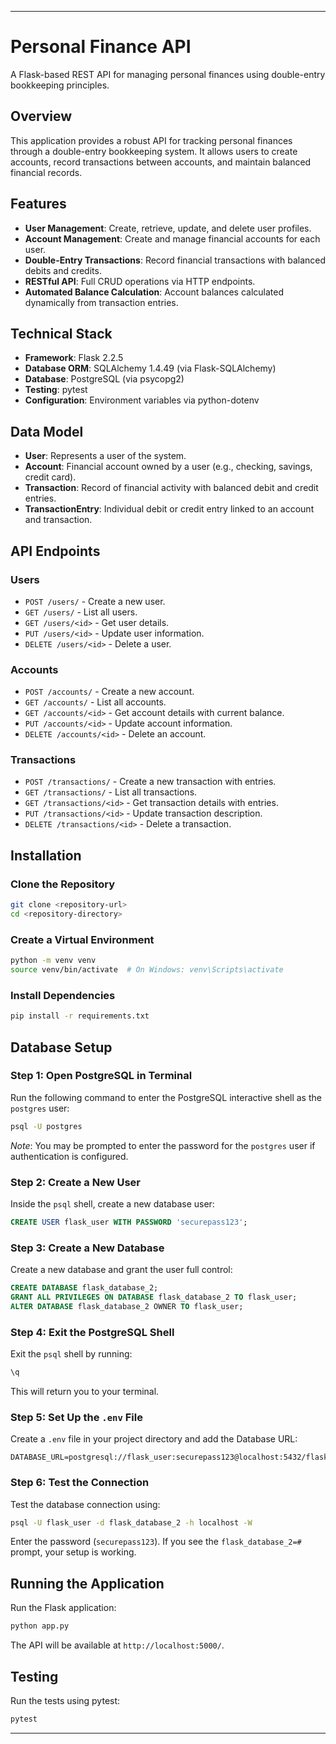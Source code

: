 
---

# Personal Finance API

A Flask-based REST API for managing personal finances using double-entry bookkeeping principles.

## Overview

This application provides a robust API for tracking personal finances through a double-entry bookkeeping system. It allows users to create accounts, record transactions between accounts, and maintain balanced financial records.

## Features

- **User Management**: Create, retrieve, update, and delete user profiles.
- **Account Management**: Create and manage financial accounts for each user.
- **Double-Entry Transactions**: Record financial transactions with balanced debits and credits.
- **RESTful API**: Full CRUD operations via HTTP endpoints.
- **Automated Balance Calculation**: Account balances calculated dynamically from transaction entries.

## Technical Stack

- **Framework**: Flask 2.2.5
- **Database ORM**: SQLAlchemy 1.4.49 (via Flask-SQLAlchemy)
- **Database**: PostgreSQL (via psycopg2)
- **Testing**: pytest
- **Configuration**: Environment variables via python-dotenv

## Data Model

- **User**: Represents a user of the system.
- **Account**: Financial account owned by a user (e.g., checking, savings, credit card).
- **Transaction**: Record of financial activity with balanced debit and credit entries.
- **TransactionEntry**: Individual debit or credit entry linked to an account and transaction.

## API Endpoints

### Users
- `POST /users/` - Create a new user.
- `GET /users/` - List all users.
- `GET /users/<id>` - Get user details.
- `PUT /users/<id>` - Update user information.
- `DELETE /users/<id>` - Delete a user.

### Accounts
- `POST /accounts/` - Create a new account.
- `GET /accounts/` - List all accounts.
- `GET /accounts/<id>` - Get account details with current balance.
- `PUT /accounts/<id>` - Update account information.
- `DELETE /accounts/<id>` - Delete an account.

### Transactions
- `POST /transactions/` - Create a new transaction with entries.
- `GET /transactions/` - List all transactions.
- `GET /transactions/<id>` - Get transaction details with entries.
- `PUT /transactions/<id>` - Update transaction description.
- `DELETE /transactions/<id>` - Delete a transaction.

## Installation

### Clone the Repository
```bash
git clone <repository-url>
cd <repository-directory>
```

### Create a Virtual Environment
```bash
python -m venv venv
source venv/bin/activate  # On Windows: venv\Scripts\activate
```

### Install Dependencies
```bash
pip install -r requirements.txt
```

## Database Setup

### Step 1: Open PostgreSQL in Terminal
Run the following command to enter the PostgreSQL interactive shell as the `postgres` user:
```bash
psql -U postgres
```
*Note*: You may be prompted to enter the password for the `postgres` user if authentication is configured.

### Step 2: Create a New User
Inside the `psql` shell, create a new database user:
```sql
CREATE USER flask_user WITH PASSWORD 'securepass123';
```

### Step 3: Create a New Database
Create a new database and grant the user full control:
```sql
CREATE DATABASE flask_database_2;
GRANT ALL PRIVILEGES ON DATABASE flask_database_2 TO flask_user;
ALTER DATABASE flask_database_2 OWNER TO flask_user;
```

### Step 4: Exit the PostgreSQL Shell
Exit the `psql` shell by running:
```sql
\q
```
This will return you to your terminal.

### Step 5: Set Up the `.env` File
Create a `.env` file in your project directory and add the Database URL:
```
DATABASE_URL=postgresql://flask_user:securepass123@localhost:5432/flask_database_2
```

### Step 6: Test the Connection
Test the database connection using:
```bash
psql -U flask_user -d flask_database_2 -h localhost -W
```
Enter the password (`securepass123`). If you see the `flask_database_2=#` prompt, your setup is working.

## Running the Application

Run the Flask application:
```bash
python app.py
```
The API will be available at `http://localhost:5000/`.

## Testing

Run the tests using pytest:
```bash
pytest
```

---

